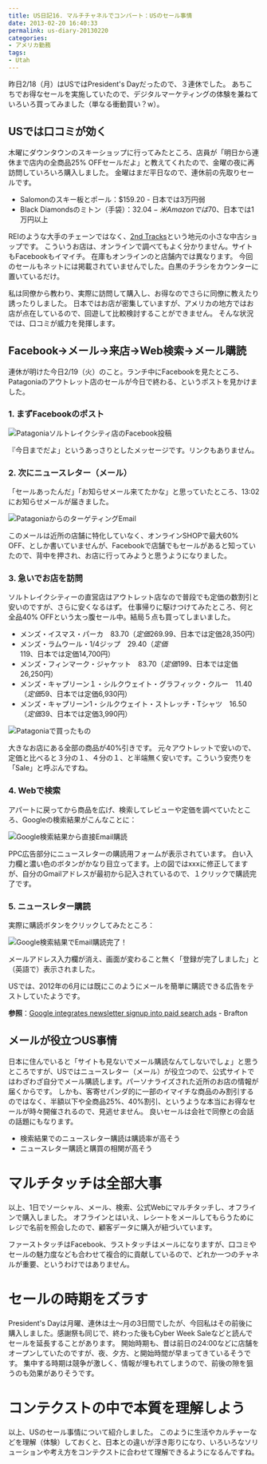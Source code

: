 ```yaml
---
title: US日記16. マルチチャネルでコンバート：USのセール事情
date: 2013-02-20 16:40:33
permalink: us-diary-20130220
categories:
- アメリカ勤務
tags:
- Utah
---
```

昨日2/18（月）はUSではPresident's Dayだったので、３連休でした。
あちこちでお得なセールを実施していたので、デジタルマーケティングの体験を兼ねていろいろ買ってみました（単なる衝動買い？w）。

## USでは口コミが効く
木曜にダウンタウンのスキーショップに行ってみたところ、店員が「明日から連休まで店内の全商品25% OFFセールだよ」と教えてくれたので、金曜の夜に再訪問していろいろ購入しました。
金曜はまだ平日なので、連休前の先取りセールです。

- Salomonのスキー板とポール：$159.20 - 日本では3万円弱
- Black Diamondsのミトン（手袋）：$32.04 - 米Amazonでは$70、日本では1万円以上

REIのような大手のチェーンではなく、<a href="http://www.2ndtracks.com/" target="_blank">2nd Tracks</a>という地元の小さな中古ショップです。
こういうお店は、オンラインで調べてもよく分かりません。サイトもFacebookもイマイチ。
在庫もオンラインのと店舗内では異なります。
今回のセールもネットには掲載されていませんでした。白黒のチラシをカウンターに置いているだけ。

私は同僚から教わり、実際に訪問して購入し、お得なのでさらに同僚に教えたり誘ったりしました。
日本ではお店が密集していますが、アメリカの地方ではお店が点在しているので、回遊して比較検討することができません。
そんな状況では、口コミが威力を発揮します。

## Facebook→メール→来店→Web検索→メール購読
連休が明けた今日2/19（火）のこと。ランチ中にFacebookを見たところ、Patagoniaのアウトレット店のセールが今日で終わる、というポストを見かけました。

### 1. まずFacebookのポスト
<img src="//res.cloudinary.com/mak00s/image/upload/f_auto,w_auto:200:593/v1515900576/20130220-Facebook-post.png" alt="Patagoniaソルトレイクシティ店のFacebook投稿" sizes="100vw" />

『今日までだよ」というあっさりとしたメッセージです。リンクもありません。

### 2. 次にニュースレター（メール）
「セールあったんだ」「お知らせメール来てたかな」と思っていたところ、13:02にお知らせメールが届きました。

<img src="//res.cloudinary.com/mak00s/image/upload/f_auto,w_auto:200:710/v1515900576/20130220-Patagonia-Email.png" alt="PatagoniaからのターゲティングEmail" sizes="100vw" />

このメールは近所の店舗に特化していなく、オンラインSHOPで最大60% OFF、としか書いていませんが、Facebookで店舗でもセールがあると知っていたので、背中を押され、お店に行ってみようと思うようになりました。

### 3. 急いでお店を訪問
ソルトレイクシティーの直営店はアウトレット店なので普段でも定価の数割引と安いのですが、さらに安くなるはず。
仕事帰りに駆けつけてみたところ、何と全品40% OFFという太っ腹セール中。結局５点も買ってしまいました。

- メンズ・イスマス・パーカ　$83.70（定価$269.99、日本では定価28,350円）
- メンズ・ラムウール・1/4ジップ　$29.40（定価$119、日本では定価14,700円）
- メンズ・フィンマーク・ジャケット　$83.70（定価$199、日本では定価26,250円）
- メンズ・キャプリーン１・シルクウェイト・グラフィック・クルー　$11.40（定価$59、日本では定価6,930円）
- メンズ・キャプリーン1・シルクウェイト・ストレッチ・Tシャツ　$16.50（定価$39、日本では定価3,990円）

<img src="//res.cloudinary.com/mak00s/image/upload/f_auto,w_auto:200:800/v1515900305/20130220-Patagonia-Sale.png" alt="Patagoniaで買ったもの" sizes="100vw" />

大きなお店にある全部の商品が40%引きです。
元々アウトレットで安いので、定価と比べると３分の１、４分の１、と半端無く安いです。こういう安売りを「Sale」と呼ぶんですね。

### 4. Webで検索
アパートに戻ってから商品を広げ、検索してレビューや定価を調べていたところ、Googleの検索結果がこんなことに：

<img src="//res.cloudinary.com/mak00s/image/upload/f_auto,w_auto:200:757/v1515900574/20130220-AdWords-form-embeded.png" alt="Google検索結果から直接Email購読" sizes="100vw" />

PPC広告部分にニュースレターの購読用フォームが表示されています。
白い入力欄と濃い色のボタンがかなり目立ってます。上の図ではxxxに修正してますが、自分のGmailアドレスが最初から記入されているので、１クリックで購読完了です。

### 5. ニュースレター購読
実際に購読ボタンをクリックしてみたところ：

<img src="//res.cloudinary.com/mak00s/image/upload/f_auto,w_auto:200:450/v1515901368/20130220-AdWords-subscribed.png" alt="Google検索結果でEmail購読完了！" sizes="100vw" />

メールアドレス入力欄が消え、画面が変わること無く「登録が完了しました」と（英語で）表示されました。

USでは、2012年の6月には既にこのようにメールを簡単に購読できる広告をテストしていたようです。

**参照**：<a href="http://www.brafton.com/news/google-integrates-newsletter-signup-into-paid-search-ads" target="_blank">Google integrates newsletter signup into paid search ads</a> - Brafton

## メールが役立つUS事情
日本に住んでいると「サイトも見ないでメール購読なんてしないでしょ」と思うところですが、USではニュースレター（メール）が役立つので、公式サイトではわざわざ自分でメール購読します。パーソナライズされた近所のお店の情報が届くからです。
しかも、客寄せパンダ的に一部のイマイチな商品のみ割引するのではなく、半額以下や全商品25%、40%割引、というような本当にお得なセールが時々開催されるので、見逃せません。
良いセールは会社で同僚との会話の話題にもなります。

- 検索結果でのニュースレター購読は購読率が高そう
- ニュースレター購読と購買の相関が高そう


# マルチタッチは全部大事
以上、1日でソーシャル、メール、検索、公式Webにマルチタッチし、オフラインで購入しました。
オフラインとはいえ、レシートをメールしてもらうためにレジで名前を照会したので、顧客データに購入が紐づいています。

ファーストタッチはFacebook、ラストタッチはメールになりますが、口コミやセールの魅力度なども合わせて複合的に貢献しているので、どれか一つのチャネルが重要、というわけではありません。

# セールの時期をズラす
President's Dayは月曜、連休は土〜月の3日間でしたが、今回私はその前後に購入しました。感謝祭も同じで、終わった後もCyber Week Saleなどと読んでセールを延長することがあります。
開始時期も、昔は前日の24:00などに店舗をオープンしていたのですが、夜、夕方、と開始時間が早まってきているそうです。
集中する時期は競争が激しく、情報が埋もれてしまうので、前後の隙を狙うのも効果がありそうです。

# コンテクストの中で本質を理解しよう
以上、USのセール事情について紹介しました。
このように生活やカルチャーなどを理解（体験）しておくと、日本との違いが浮き彫りになり、いろいろなソリューションや考え方をコンテクストに合わせて理解できるようになるんですね。

